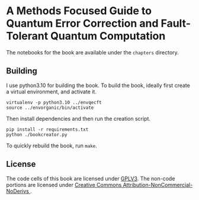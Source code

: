 # A Methods Focused Guide to Quantum Error Correction and Fault-Tolerant Quantum Computation

The notebooks for the book are available under the `chapters` directory.

## Building

I use python3.10 for building the book. To build the book, ideally first create a virtual environment, and activate it.
```
virtualenv -p python3.10 ../envqecft
source ../envorganic/bin/activate
```

Then install dependencies and then run the creation script.
```
pip install -r requirements.txt
python ./bookcreator.py
```
To quickly rebuild the book, run `make`.


## License
The code cells of this book are licensed under [GPLV3](https://www.gnu.org/licenses/gpl-3.0.txt). The non-code portions are licensed under  [Creative Commons Attribution-NonCommercial-NoDerivs ](https://creativecommons.org/licenses/by-nc-nd/4.0/legalcode).
